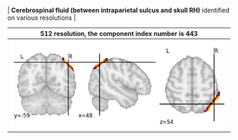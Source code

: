 


| **Cerebrospinal fluid (between intraparietal sulcus and skull RH)** identified on various resolutions |

| 512 resolution, the component index number is 443|  
|:---:|  
| ![Component 512](../512/final/443.jpg "From component 512: Cerebrospinal fluid (between intraparietal sulcus and skull RH)") |